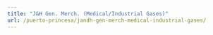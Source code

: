 ```yaml
---
title: "J&H Gen. Merch. (Medical/Industrial Gases)"
url: /puerto-princesa/jandh-gen-merch-medical-industrial-gases/
---
```

